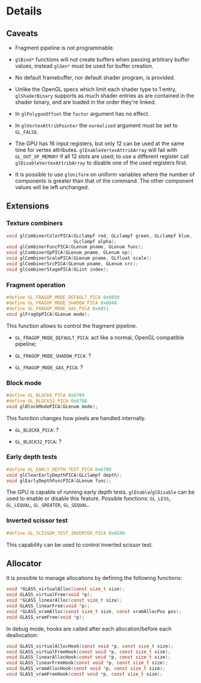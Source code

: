 # Details

## Caveats

- Fragment pipeline is not programmable.

- `glBind*` functions will not create buffers when passing arbitrary buffer values, instead `glGen*` must be used for buffer creation.

- No default framebuffer, nor default shader program, is provided.

- Unlike the OpenGL specs which limit each shader type to 1 entry, `glShaderBinary` supports as much shader entries as are contained in the shader binary, and are loaded in the order they're linked.

- In `glPolygonOffset` the `factor` argument has no effect.

- In `glVertexAttribPointer` the `normalized` argument must be set to `GL_FALSE`.

- The GPU has 16 input registers, but only 12 can be used at the same time for vertex attributes. `glEnableVertexAttribArray` will fail with `GL_OUT_OF_MEMORY` if all 12 slots are used; to use a different register call `glDisableVertexAttribArray` to disable one of the used registers first. 

- It is possible to use `glUniform` on uniform variables where the number of components is greater than that of the command. The other component values will be left unchanged.

## Extensions

### Texture combiners

```c
void glCombinerColorPICA(GLclampf red, GLclampf green, GLclampf blue,
                         GLclampf alpha);
void glCombinerFuncPICA(GLenum pname, GLenum func);
void glCombinerOpPICA(GLenum pname, GLenum op);
void glCombinerScalePICA(GLenum pname, GLfloat scale);
void glCombinerSrcPICA(GLenum pname, GLenum src);
void glCombinerStagePICA(GLint index);
```

### Fragment operation

```c
#define GL_FRAGOP_MODE_DEFAULT_PICA 0x6030
#define GL_FRAGOP_MODE_SHADOW_PICA 0x6048
#define GL_FRAGOP_MODE_GAS_PICA 0x6051
void glFragOpPICA(GLenum mode);
```

This function allows to control the fragment pipeline.

- `GL_FRAGOP_MODE_DEFAULT_PICA`: act like a normal, OpenGL compatible pipeline;

- `GL_FRAGOP_MODE_SHADOW_PICA`: ?

- `GL_FRAGOP_MODE_GAS_PICA`: ?

### Block mode

```c
#define GL_BLOCK8_PICA 0x6789
#define GL_BLOCK32_PICA 0x678A
void glBlockModePICA(GLenum mode);
```

This function changes how pixels are handled internally.

- `GL_BLOCK8_PICA`: ?

- `GL_BLOCK32_PICA`: ?

### Early depth tests

```c
#define GL_EARLY_DEPTH_TEST_PICA 0x6780
void glClearEarlyDepthPICA(GLclampf depth);
void glEarlyDepthFuncPICA(GLenum func);
```

The GPU is capable of running early depth tests. `glEnable`/`glDisable` can be used to enable or disable this feature. Possible functions: `GL_LESS`, `GL_LEQUAL`, `GL_GREATER`, `GL_GEQUAL`.

### Inverted scissor test

```c
#define GL_SCISSOR_TEST_INVERTED_PICA 0x6E00
```

This capability can be used to control inverted scissor test.

## Allocator

It is possible to manage allocations by defining the following functions:

```c
void *GLASS_virtualAlloc(const size_t size);
void GLASS_virtualFree(void *p);
void *GLASS_linearAlloc(const size_t size);
void GLASS_linearFree(void *p);
void *GLASS_vramAlloc(const size_t size, const vramAllocPos pos);
void GLASS_vramFree(void *p);
```

In debug mode, hooks are called after each allocation/before each deallocation:

```c
void GLASS_virtualAllocHook(const void *p, const size_t size);
void GLASS_virtualFreeHook(const void *p, const size_t size);
void GLASS_linearAllocHook(const void *p, const size_t size);
void GLASS_linearFreeHook(const void *p, const size_t size);
void GLASS_vramAllocHook(const void *p, const size_t size);
void GLASS_vramFreeHook(const void *p, const size_t size);
```